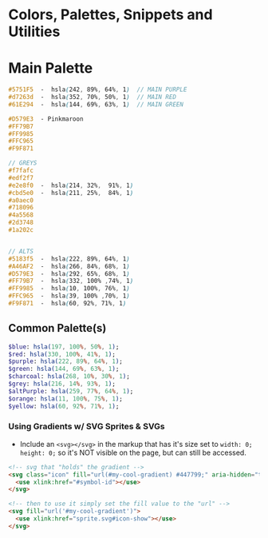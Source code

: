 # Colors, Palettes, Snippets and Utilities

# Main Palette
```scss
#5751F5  -  hsla(242, 89%, 64%, 1)  // MAIN PURPLE
#d7263d  -  hsla(352, 70%, 50%, 1)  // MAIN RED
#61E294  -  hsla(144, 69%, 63%, 1)  // MAIN GREEN

#D579E3  - Pinkmaroon 
#FF79B7
#FF9985
#FFC965
#F9F871

// GREYS
#f7fafc
#edf2f7
#e2e8f0  -  hsla(214, 32%,  91%, 1)
#cbd5e0  -  hsla(211, 25%,  84%, 1)
#a0aec0
#718096
#4a5568
#2d3748
#1a202c


// ALTS
#5183f5  -  hsla(222, 89%, 64%, 1)
#A46AF2  -  hsla(266, 84%, 68%, 1)
#D579E3  -  hsla(292, 65%, 68%, 1)
#FF79B7  -  hsla(332, 100% ,74%, 1)
#FF9985  -  hsla(10, 100%, 76%, 1)
#FFC965  -  hsla(39, 100% ,70%, 1)
#F9F871  -  hsla(60, 92%, 71%, 1)
```


## Common Palette(s)
```sass
$blue: hsla(197, 100%, 50%, 1);
$red: hsla(330, 100%, 41%, 1);
$purple: hsla(222, 89%, 64%, 1);
$green: hsla(144, 69%, 63%, 1);
$charcoal: hsla(268, 10%, 30%, 1);
$grey: hsla(216, 14%, 93%, 1);
$altPurple: hsla(259, 77%, 64%, 1);
$orange: hsla(11, 100%, 75%, 1);
$yellow: hsla(60, 92%, 71%, 1);
```



### Using Gradients w/ SVG Sprites & SVGs
- Include an ```<svg></svg>``` in the markup that has it's size set to ```width: 0; height: 0;``` so it's NOT visible on the page, but can still be accessed.

```html
<!-- svg that "holds" the gradient -->
<svg class="icon" fill="url(#my-cool-gradient) #447799;" aria-hidden="true" focusable="false">
  <use xlink:href="#symbol-id"></use>
</svg>

<!-- then to use it simply set the fill value to the "url" -->
<svg fill="url('#my-cool-gradient')">
  <use xlink:href="sprite.svg#icon-show"></use>
</svg>
```
